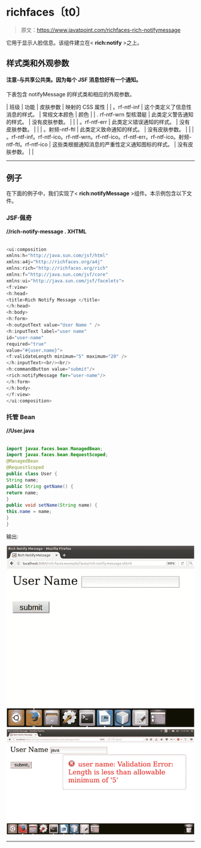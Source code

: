 # richfaces〔t0〕

> 原文：<https://www.javatpoint.com/richfaces-rich-notifymessage>

它用于显示人脸信息。该组件建立在< **rich:notify** >之上。

## 样式类和外观参数

#### 注意-<notifymessage>与<notify>共享公共类。因为每个 JSF 消息恰好有一个通知。</notify></notifymessage>

下表包含 notifyMessage 的样式类和相应的外观参数。

| 班级 | 功能 | 皮肤参数 | 映射的 CSS 属性 |
| 。rf-ntf-inf | 这个类定义了信息性消息的样式。 | 常规文本颜色 | 颜色 |
| . rf-ntf-wrn 型核潜艇 | 此类定义警告通知的样式。 | 没有皮肤参数。 |  |
| 。rf-ntf-err | 此类定义错误通知的样式。 | 没有皮肤参数。 |  |
| 。射频-ntf-ftl | 此类定义致命通知的样式。 | 没有皮肤参数。 |  |
| 。rf-ntf-inf。rf-ntf-ico。rf-ntf-wrn。rf-ntf-ico。rf-ntf-err。rf-ntf-ico。射频-ntf-ftl。rf-ntf-ico | 这些类根据通知消息的严重性定义通知图标的样式。 | 没有皮肤参数。 |  |

* * *

## 例子

在下面的例子中，我们实现了< **rich:notifyMessage** >组件。本示例包含以下文件。

### JSF·佩奇

**//rich-notify-message . XHTML**

```java

<ui:composition 
xmlns:h="http://java.sun.com/jsf/html"
xmlns:a4j="http://richfaces.org/a4j"
xmlns:rich="http://richfaces.org/rich"
xmlns:f="http://java.sun.com/jsf/core"
xmlns:ui="http://java.sun.com/jsf/facelets">
<f:view>
<h:head>
<title>Rich Notify Message </title>
</h:head>
<h:body>
<h:form>
<h:outputText value="User Name " />
<h:inputText label="user name"
id="user-name"
required="true"
value="#{user.name}">
<f:validateLength minimum="5" maximum="20" />
</h:inputText><br/><br/>
<h:commandButton value="submit"/>
<rich:notifyMessage for="user-name"/>
</h:form>
</h:body>
</f:view>
</ui:composition>

```

### 托管 Bean

**//User.java**

```java

import javax.faces.bean.ManagedBean;
import javax.faces.bean.RequestScoped;
@ManagedBean
@RequestScoped
public class User {
String name;
public String getName() {
return name;
}
public void setName(String name) {
this.name = name;
}
}

```

输出:

![RichFaces Notifymessage 1](img/c47add1e2bba0ee2242fe05ad02232bf.png) ![RichFaces Notifymessage 2](img/aa03b0add7555510c9021e28781ec6fb.png)

* * *